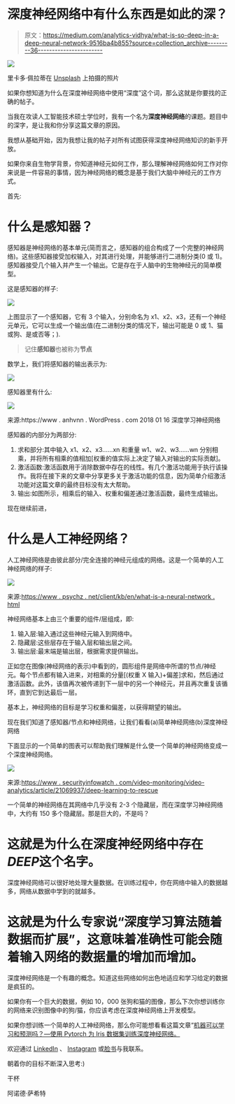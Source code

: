 # 深度神经网络中有什么东西是如此的深？

> 原文：<https://medium.com/analytics-vidhya/what-is-so-deep-in-a-deep-neural-network-9516ba4b855?source=collection_archive---------36----------------------->

![](img/1963d1ad8553e07202afb123710036d5.png)

里卡多·佩拉蒂在 [Unsplash](https://unsplash.com?utm_source=medium&utm_medium=referral) 上拍摄的照片

如果你想知道为什么在深度神经网络中使用“深度”这个词，那么这就是你要找的正确的帖子。

当我在攻读人工智能技术硕士学位时，我有一个名为**深度神经网络**的课题。题目中的深字，是让我和你分享这篇文章的原因。

我想从基础开始，因为我想让我的帖子对所有试图获得深度神经网络知识的新手开放。

如果你来自生物学背景，你知道神经元如何工作，那么理解神经网络如何工作对你来说是一件容易的事情，因为神经网络的概念是基于我们大脑中神经元的工作方式。

首先:

# 什么是感知器？

感知器是神经网络的基本单元(简而言之，感知器的组合构成了一个完整的神经网络)。这些感知器接受加权输入，对其进行处理，并能够进行二进制分类(0 或 1)。感知器接受几个输入并产生一个输出。它是存在于人脑中的生物神经元的简单模型。

这是感知器的样子:

![](img/2fd86edd799455fe7a6b53cae737f906.png)

上图显示了一个感知器，它有 3 个输入，分别命名为 x1、x2、x3，还有一个神经元单元，它可以生成一个输出值(在二进制分类的情况下，输出可能是 0 或 1、猫或狗、是或否等；).

> 记住**感知器**也被称为**节点**

数学上，我们将感知器的输出表示为:

![](img/f7966c6560a22718044ab20e87d18f67.png)

感知器里有什么:

![](img/b0e97167dfff84caeaab530e5f8c40a5.png)

来源:https://www . anhvnn . WordPress . com 2018 01 16 深度学习神经网络

感知器的内部分为两部分:

1.  求和部分:其中输入 x1、x2、x3……xn 和重量 w1、w2、w3……wn 分别相乘，并将所有相乘的值相加[权重的值实际上决定了输入对输出的实际贡献]。
2.  激活函数:激活函数用于消除数据中存在的线性。有几个激活功能用于执行该操作。我将在接下来的文章中分享更多关于激活功能的信息，因为简单介绍激活功能对这篇文章的最终目标没有太大帮助。
3.  输出:如图所示，相乘后的输入、权重和偏差通过激活函数，最终生成输出。

现在继续前进，

# 什么是人工神经网络？

人工神经网络是由彼此部分/完全连接的神经元组成的网络。这是一个简单的人工神经网络的样子:

![](img/1e0f877b3d768ceb8ed04707327e8770.png)

来源:[https://www . psychz . net/client/kb/en/what-is-a-neural-network . html](https://www.psychz.net/client/kb/en/what-is-a-neural-network.html)

神经网络基本上由三个重要的组件/层组成，即:

1.  输入层:输入通过这些神经元输入到网络中。
2.  隐藏层:这些层存在于输入层和输出层之间。
3.  输出层:最末端是输出层，根据需求提供输出。

正如您在图像(神经网络的表示)中看到的，圆形组件是网络中所谓的节点/神经元。每个节点都有输入进来，对相乘的分量[(权重 X 输入)+偏差]求和，然后通过激活函数。此外，该值再次被传递到下一层中的另一个神经元，并且再次重复该循环，直到它到达最后一层。

基本上，神经网络的目标是学习权重和偏差，以获得期望的输出。

现在我们知道了感知器/节点和神经网络，让我们看看(a)简单神经网络(b)深度神经网络

下面显示的一个简单的图表可以帮助我们理解是什么使一个简单的神经网络变成一个深度神经网络。

![](img/bf02ba644572119bc8790ddffae2e278.png)

来源:[https://www . securityinfowatch . com/video-monitoring/video-analytics/article/21069937/deep-learning-to-rescue](https://www.securityinfowatch.com/video-surveillance/video-analytics/article/21069937/deep-learning-to-the-rescue)

一个简单的神经网络在其网络中几乎没有 2-3 个隐藏层，而在深度学习神经网络中，大约有 150 多个隐藏层。那是巨大的，不是吗？

# 这就是为什么在深度神经网络中存在*DEEP*这个名字。

深度神经网络可以很好地处理大量数据。在训练过程中，你在网络中输入的数据越多，网络从数据中学到的就越多。

# 这就是为什么专家说“深度学习算法随着数据而扩展”，这意味着准确性可能会随着输入网络的数据量的增加而增加。

深度神经网络是一个有趣的概念。知道这些网络如何出色地适应和学习给定的数据是疯狂的。

如果你有一个巨大的数据，例如 10，000 张狗和猫的图像，那么下次你想训练你的网络来识别图像中的狗/猫，你应该考虑在深度神经网络上开发模型。

如果你想训练一个简单的人工神经网络，那么你可能想看看这篇文章“[机器可以学习和预测吗？—使用 Pytorch 为 Iris 数据集训练深度神经网络。](/analytics-vidhya/can-machines-learn-and-predict-training-a-deep-neural-network-using-pytorch-for-iris-data-set-5fd8cb803fc4?source=friends_link&sk=afd12675840b8e606e4b028086d59809)

欢迎通过 [LinkedIn](https://www.linkedin.com/in/arnold-sachith-98752a141/) 、 [Instagram](https://www.instagram.com/arnoldsachith/) 或[脸书](https://www.facebook.com/arnold.sachith)与我联系。

朝着你的目标不断深入思考:)

干杯

阿诺德·萨希特